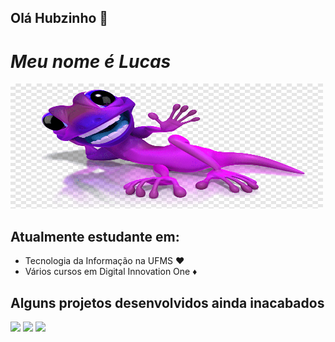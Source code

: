## Olá Hubzinho 👋
# ___Meu nome é Lucas___ 
<img src="image.png" width="500" height="200">

## Atualmente estudante em:
- Tecnologia da Informação na UFMS ♥️ 
- Vários cursos em Digital Innovation One ♦️

## Alguns projetos desenvolvidos ainda inacabados
![](https://github.com/LKT067/dioProjeto.git)
![](https://github.com/LKT067/ProjetoPythonDIO.git)
![](https://github.com/LKT067/ProjetoDIOlogica.git)

